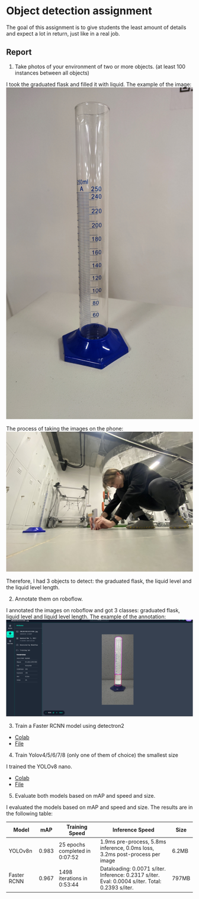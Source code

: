 # Object detection assignment

The goal of this assignment is to give students the least amount of details and expect a lot in return, just like in a real job. 

## Report

1. Take photos of your environment of two or more objects. (at least 100 instances between all objects)

I took the graduated flask and filled it with liquid. The example of the image:
![Graduated flask](./readme-images/graduated-flask.jpg)

The process of taking the images on the phone:
![Process of taking the images on the phone](./readme-images/process.jpeg)

Therefore, I had 3 objects to detect: the graduated flask, the liquid level and the liquid level length.

2. Annotate them on roboflow.

I annotated the images on roboflow and got 3 classes: graduated flask, liquid level and liquid level length. The example of the annotation:
![Annotation example](./readme-images/annotation-example.png)

3. Train a Faster RCNN model using detectron2

- [Colab](https://colab.research.google.com/drive/1dyoVrx95-QVLKojj6DsNda2vaG_KigKx?usp=sharing)
- [File](./FasterRCNN.ipynb)

4. Train Yolov4/5/6/7/8 (only one of them of choice) the smallest size

I trained the YOLOv8 nano.

- [Colab](https://colab.research.google.com/drive/1aAY2FftxbXOi5fEcNgYjRiPsnbXLuToN?usp=sharing)
- [File](./YOLOv8n.ipynb)

5. Evaluate both models based on mAP and speed and size.

I evaluated the models based on mAP and speed and size. The results are in the following table:

| Model | mAP | Training Speed | Inference Speed | Size |
| --- | --- | --- | --- | --- |
| YOLOv8n | 0.983 | 25 epochs completed in 0:07:52 | 1.9ms pre-process, 5.8ms inference, 0.0ms loss, 3.2ms post-process per image | 6.2MB |
| Faster RCNN | 0.967 | 1498 iterations in 0:53:44 | Dataloading: 0.0071 s/iter. Inference: 0.2317 s/iter. Eval: 0.0004 s/iter. Total: 0.2393 s/iter. | 797MB  |